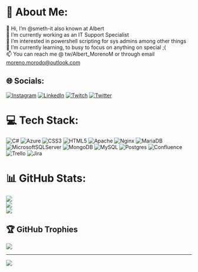 # 💫 About Me:
👋 Hi, I’m @smeth-it also known at Albert<br>🔭 I’m currently working as an IT Support Specialist<br>👀 I’m interested in powershell scripting for sys admins among other things<br>🌱 I’m currently learning, to busy to focus on anything on special ;(<br>📫 You can reach me @ tw/Albert_MorenoM or through email moreno.morodo@outlook.com


## 🌐 Socials:
[![Instagram](https://img.shields.io/badge/Instagram-%23E4405F.svg?logo=Instagram&logoColor=white)](https://instagram.com/Albert_moreno0) [![LinkedIn](https://img.shields.io/badge/LinkedIn-%230077B5.svg?logo=linkedin&logoColor=white)](https://linkedin.com/in/albertmorenomorodo) [![Twitch](https://img.shields.io/badge/Twitch-%239146FF.svg?logo=Twitch&logoColor=white)](https://twitch.tv/SMETH__) [![Twitter](https://img.shields.io/badge/Twitter-%231DA1F2.svg?logo=Twitter&logoColor=white)](https://twitter.com/Albert_MorenoM) 

# 💻 Tech Stack:
![C#](https://img.shields.io/badge/c%23-%23239120.svg?style=for-the-badge&logo=c-sharp&logoColor=white) ![Azure](https://img.shields.io/badge/azure-%230072C6.svg?style=for-the-badge&logo=azure-devops&logoColor=white) ![CSS3](https://img.shields.io/badge/css3-%231572B6.svg?style=for-the-badge&logo=css3&logoColor=white) ![HTML5](https://img.shields.io/badge/html5-%23E34F26.svg?style=for-the-badge&logo=html5&logoColor=white) ![Apache](https://img.shields.io/badge/apache-%23D42029.svg?style=for-the-badge&logo=apache&logoColor=white) ![Nginx](https://img.shields.io/badge/nginx-%23009639.svg?style=for-the-badge&logo=nginx&logoColor=white) ![MariaDB](https://img.shields.io/badge/MariaDB-003545?style=for-the-badge&logo=mariadb&logoColor=white) ![MicrosoftSQLServer](https://img.shields.io/badge/Microsoft%20SQL%20Sever-CC2927?style=for-the-badge&logo=microsoft%20sql%20server&logoColor=white) ![MongoDB](https://img.shields.io/badge/MongoDB-%234ea94b.svg?style=for-the-badge&logo=mongodb&logoColor=white) ![MySQL](https://img.shields.io/badge/mysql-%2300f.svg?style=for-the-badge&logo=mysql&logoColor=white) ![Postgres](https://img.shields.io/badge/postgres-%23316192.svg?style=for-the-badge&logo=postgresql&logoColor=white) ![Confluence](https://img.shields.io/badge/confluence-%23172BF4.svg?style=for-the-badge&logo=confluence&logoColor=white) ![Trello](https://img.shields.io/badge/Trello-%23026AA7.svg?style=for-the-badge&logo=Trello&logoColor=white) ![Jira](https://img.shields.io/badge/jira-%230A0FFF.svg?style=for-the-badge&logo=jira&logoColor=white)
# 📊 GitHub Stats:
![](https://github-readme-stats.vercel.app/api?username=smeth-it&theme=dark&hide_border=false&include_all_commits=true&count_private=true)<br/>
![](https://github-readme-streak-stats.herokuapp.com/?user=smeth-it&theme=dark&hide_border=false)<br/>
![](https://github-readme-stats.vercel.app/api/top-langs/?username=smeth-it&theme=dark&hide_border=false&include_all_commits=true&count_private=true&layout=compact)

## 🏆 GitHub Trophies
![](https://github-profile-trophy.vercel.app/?username=smeth-it&theme=radical&no-frame=false&no-bg=true&margin-w=4)

---
[![](https://visitcount.itsvg.in/api?id=smeth-it&icon=0&color=0)](https://visitcount.itsvg.in)

<!-- Proudly created with GPRM ( https://gprm.itsvg.in ) -->
